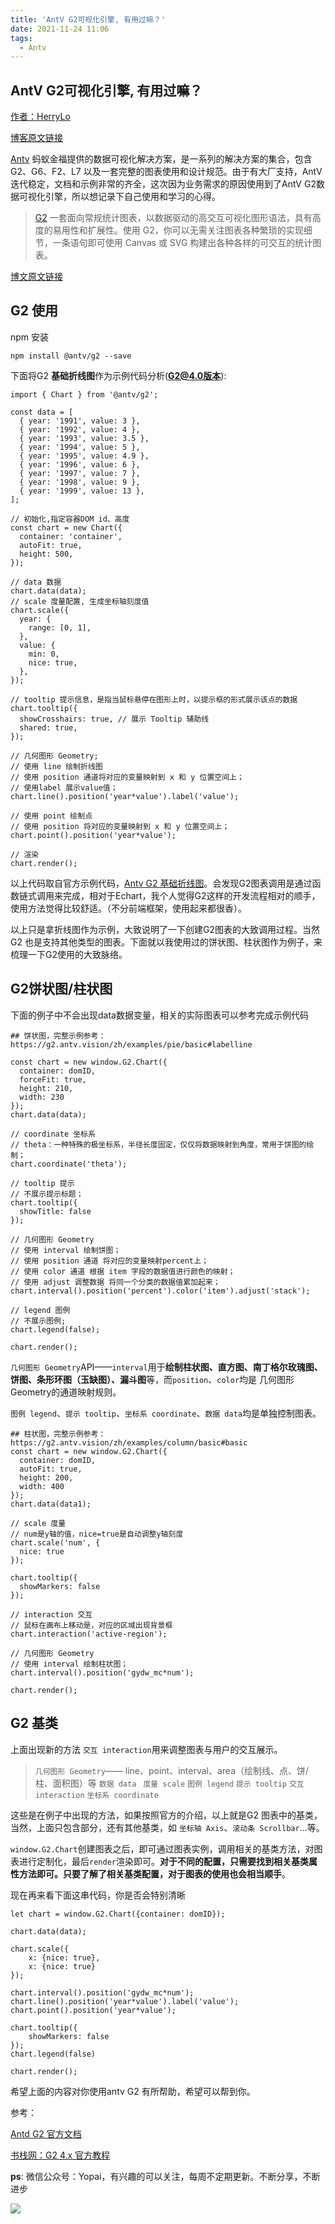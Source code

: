 ```yaml
---
title: 'AntV G2可视化引擎, 有用过嘛？'
date: 2021-11-24 11:06
tags: 
  - Antv
---
```


## AntV G2可视化引擎, 有用过嘛？

[作者：HerryLo](https://github.com/HerryLo)

[博客原文链接](https://github.com/AttemptWeb/Record/issues/31)

[Antv](https://antv.vision/zh) 蚂蚁金福提供的数据可视化解决方案，是一系列的解决方案的集合，包含 G2、G6、F2、L7 以及一套完整的图表使用和设计规范。由于有大厂支持，AntV迭代稳定，文档和示例非常的齐全，这次因为业务需求的原因使用到了AntV G2数据可视化引擎，所以想记录下自己使用和学习的心得。

> [G2](https://g2.antv.vision/zh) 一套面向常规统计图表，以数据驱动的高交互可视化图形语法，具有高度的易用性和扩展性。使用 G2，你可以无需关注图表各种繁琐的实现细节，一条语句即可使用 Canvas 或 SVG 构建出各种各样的可交互的统计图表。

[博文原文链接](https://github.com/AttemptWeb/Record/issues/31)

## G2 使用

npm 安装
```
npm install @antv/g2 --save
```

下面将G2 **基础折线图**作为示例代码分析(**G2@4.0版本**):
```
import { Chart } from '@antv/g2';

const data = [
  { year: '1991', value: 3 },
  { year: '1992', value: 4 },
  { year: '1993', value: 3.5 },
  { year: '1994', value: 5 },
  { year: '1995', value: 4.9 },
  { year: '1996', value: 6 },
  { year: '1997', value: 7 },
  { year: '1998', value: 9 },
  { year: '1999', value: 13 },
];

// 初始化,指定容器DOM id、高度
const chart = new Chart({
  container: 'container',
  autoFit: true,
  height: 500,
});

// data 数据
chart.data(data);
// scale 度量配置, 生成坐标轴刻度值
chart.scale({
  year: {
    range: [0, 1],
  },
  value: {
    min: 0,
    nice: true,
  },
});

// tooltip 提示信息，是指当鼠标悬停在图形上时，以提示框的形式展示该点的数据
chart.tooltip({
  showCrosshairs: true, // 展示 Tooltip 辅助线
  shared: true,
});

// 几何图形 Geometry;
// 使用 line 绘制折线图
// 使用 position 通道将对应的变量映射到 x 和 y 位置空间上；
// 使用label 展示value值；
chart.line().position('year*value').label('value');

// 使用 point 绘制点
// 使用 position 将对应的变量映射到 x 和 y 位置空间上；
chart.point().position('year*value');

// 渲染
chart.render();
```
以上代码取自官方示例代码，[Antv G2 基础折线图](https://g2.antv.vision/zh/examples/line/basic#base)。会发现G2图表调用是通过函数链式调用来完成，相对于Echart，我个人觉得G2这样的开发流程相对的顺手，使用方法觉得比较舒适。（不分前端框架，使用起来都很香）。

以上只是拿折线图作为示例，大致说明了一下创建G2图表的大致调用过程。当然G2 也是支持其他类型的图表。下面就以我使用过的饼状图、柱状图作为例子，来梳理一下G2使用的大致脉络。

## G2饼状图/柱状图

下面的例子中不会出现data数据变量，相关的实际图表可以参考完成示例代码
```
## 饼状图，完整示例参考：https://g2.antv.vision/zh/examples/pie/basic#labelline

const chart = new window.G2.Chart({
  container: domID,
  forceFit: true,
  height: 210,
  width: 230
});
chart.data(data);

// coordinate 坐标系
// theta：一种特殊的极坐标系，半径长度固定，仅仅将数据映射到角度，常用于饼图的绘制；
chart.coordinate('theta');

// tooltip 提示
// 不展示提示标题；
chart.tooltip({
  showTitle: false
});

// 几何图形 Geometry
// 使用 interval 绘制饼图；
// 使用 position 通道 将对应的变量映射percent上；
// 使用 color 通道 根据 item 字段的数据值进行颜色的映射；
// 使用 adjust 调整数据 将同一个分类的数据值累加起来；
chart.interval().position('percent').color('item').adjust('stack');

// legend 图例
// 不展示图例;
chart.legend(false);

chart.render();
```
`几何图形 Geometry`API——`interval`用于**绘制柱状图、直方图、南丁格尔玫瑰图、饼图、条形环图（玉缺图）、漏斗图**等，而`position`、`color`均是 几何图形 Geometry的通道映射规则。

`图例 legend`、`提示 tooltip`、`坐标系 coordinate`、`数据 data`均是单独控制图表。

```
## 柱状图，完整示例参考：https://g2.antv.vision/zh/examples/column/basic#basic
const chart = new window.G2.Chart({
  container: domID,
  autoFit: true,
  height: 200,
  width: 400
});
chart.data(data1);

// scale 度量
// num是y轴的值，nice=true是自动调整y轴刻度
chart.scale('num', {
  nice: true
});

chart.tooltip({
  showMarkers: false
});

// interaction 交互
// 鼠标在画布上移动是，对应的区域出现背景框
chart.interaction('active-region');

// 几何图形 Geometry
// 使用 interval 绘制柱状图；
chart.interval().position('gydw_mc*num');

chart.render();
```

## G2 基类
上面出现新的方法 `交互 interaction`用来调整图表与用户的交互展示。


> `几何图形 Geometry`—— line、point、interval、area（绘制线、点、饼/柱、面积图）等
`数据 data `
`度量 scale`
`图例 legend`
`提示 tooltip`
`交互 interaction`
`坐标系 coordinate `

这些是在例子中出现的方法，如果按照官方的介绍，以上就是G2 图表中的基类，当然，上面只包含部分，还有其他基类，如 `坐标轴 Axis`、`滚动条 Scrollbar`...等。

`window.G2.Chart`创建图表之后，即可通过图表实例，调用相关的基类方法，对图表进行定制化，最后`render`渲染即可。**对于不同的配置，只需要找到相关基类属性方法即可。只要了解了相关基类配置，对于图表的使用也会相当顺手**。

现在再来看下面这串代码，你是否会特别清晰


```
let chart = window.G2.Chart({container: domID});

chart.data(data);

chart.scale({
    x: {nice: true},
    x: {nice: true}
});

chart.interval().position('gydw_mc*num');
chart.line().position('year*value').label('value');
chart.point().position('year*value');

chart.tooltip({
    showMarkers: false
});
chart.legend(false)

chart.render();
```
希望上面的内容对你使用antv G2 有所帮助，希望可以帮到你。

参考：

[Antd G2 官方文档 ](https://g2.antv.vision/zh/docs/api/general/chart)

[书栈网：G2 4.x 官方教程](https://www.bookstack.cn/read/g2-4.x/323d1bc75cd9e694.md)

**ps**: 微信公众号：Yopai，有兴趣的可以关注，每周不定期更新。不断分享，不断进步

![](/webChat1.png)
